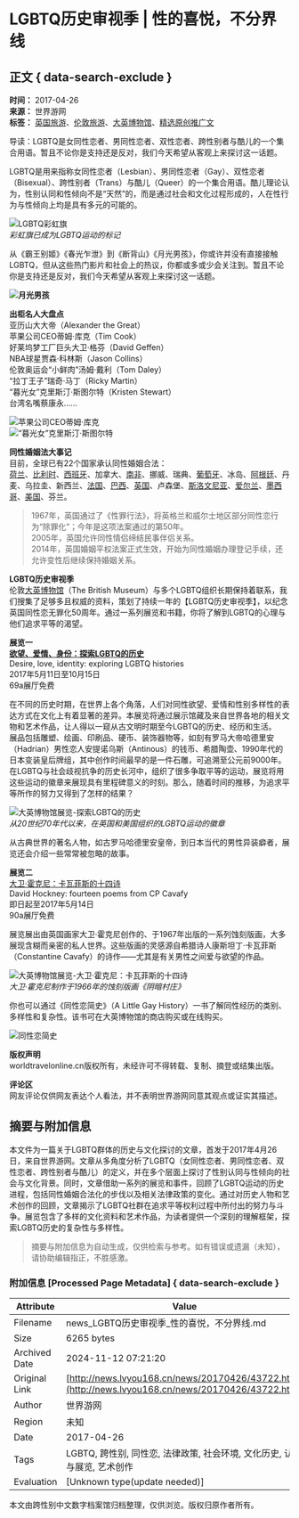 # LGBTQ历史审视季 | 性的喜悦，不分界线

## 正文 { data-search-exclude }


**时间：** 2017-04-26  
**来源：** 世界游网  
**标签：** [英国旅游](http://lvyou168.cn/search.aspx?tp=1&s=%u82F1%u56FD%u65C5%u6E38)、[伦敦旅游](http://lvyou168.cn/search.aspx?tp=1&s=%u4F26%u6566%u65C5%u6E38)、[大英博物馆](http://lvyou168.cn/search.aspx?tp=1&s=%u5927%u82F1%u535A%u7269%u9986)、[精选原创推广文](http://lvyou168.cn/search.aspx?tp=1&s=%u7CBE%u9009%u539F%u521B%u63A8%u5E7F%u6587)

导读：LGBTQ是女同性恋者、男同性恋者、双性恋者、跨性别者与酷儿的一个集合用语。暂且不论你是支持还是反对，我们今天希望从客观上来探讨这一话题。

LGBTQ是用来指称女同性恋者（Lesbian）、男同性恋者（Gay）、双性恋者（Bisexual）、跨性别者（Trans）与酷儿（Queer）的一个集合用语。酷儿理论认为，性别认同和性倾向不是“天然”的，而是通过社会和文化过程形成的，人在性行为与性倾向上均是具有多元的可能的。

![LGBTQ彩虹旗](http://lvyou168.cn/upload/20170426/181717120.jpg)   
*彩虹旗已成为LGBTQ运动的标记*

从《霸王别姬》《春光乍泄》到《断背山》《月光男孩》，你或许并没有直接接触LGBTQ，但从这些热门影片和社会上的热议，你都或多或少会关注到。暂且不论你是支持还是反对，我们今天希望从客观上来探讨这一话题。

**![月光男孩](http://lvyou168.cn/upload/20170426/182137667.jpg)**

**出柜名人大盘点**   
亚历山大大帝（Alexander the Great）  
苹果公司CEO蒂姆·库克（Tim Cook）  
好莱坞梦工厂巨头大卫·格芬（David Geffen）  
NBA球星贾森·科林斯（Jason Collins）  
伦敦奥运会“小鲜肉”汤姆·戴利（Tom Daley）  
“拉丁王子”瑞奇·马丁（Ricky Martin）  
“暮光女”克里斯汀·斯图尔特（Kristen Stewart）  
台湾名嘴蔡康永……

![苹果公司CEO蒂姆·库克](http://lvyou168.cn/upload/20170426/181825058.jpg)  
![“暮光女”克里斯汀·斯图尔特](http://lvyou168.cn/upload/20170426/181855152.jpg)

**同性婚姻法大事记**  
目前，全球已有22个国家承认同性婚姻合法：  
[荷兰](http://lvyou168.cn/gg-tours)、[比利时](http://lvyou168.cn/gg-tours)、[西班牙](http://lvyou168.cn/valladolid/)、加拿大、[南非](http://lvyou168.cn/hmecraftedholidays/)、挪威、瑞典、[葡萄牙](http://lvyou168.cn/gg-tours)、冰岛、[阿根廷](http://latamsas.com.cn/)、丹麦、乌拉圭、新西兰、[法国](https://www.parispass.com.cn/)、[巴西](http://latamsas.com.cn/)、[英国](http://britishmuseum.org.cn/)、卢森堡、[斯洛文尼亚](http://www.go2slovenia.cn/)、[爱尔兰](http://www.cbntravel.com/)、[墨西哥](http://experienciasxcaret.cn/)、[美国](http://bloomingtonmn.cn/)、芬兰。  
>1967年，英国通过了《性罪行法》，将英格兰和威尔士地区部分同性恋行为“除罪化”；今年是这项法案通过的第50年。  
>2005年，英国允许同性情侣缔结民事伴侣关系。  
>2014年，英国婚姻平权法案正式生效，开始为同性婚姻办理登记手续，还允许变性后继续保持婚姻关系。

**LGBTQ历史审视季**  
伦敦[大英博物馆](http://britishmuseum.org.cn/)（The British Museum）与多个LGBTQ组织长期保持着联系，我们搜集了足够多且权威的资料，策划了持续一年的【LGBTQ历史审视季】，以纪念英国同性恋无罪化50周年。通过一系列展览和书籍，你将了解到LGBTQ的心理与他们追求平等的渴望。

**展览一**  
[**欲望、爱情、身份：探索LGBTQ的历史**](http://britishmuseum.org.cn/exhibition.aspx?id=76)  
Desire, love, identity: exploring LGBTQ histories  
2017年5月11日至10月15日  
69a展厅免费

在不同的历史时期，在世界上各个角落，人们对同性欲望、爱情和性别多样性的表达方式在文化上有着显著的差异。本展览将通过展示馆藏及来自世界各地的相关文物和艺术作品，让人得以一窥从古文明时期至今LGBTQ的历史、经历和生活。  
展品包括雕塑、绘画、印刷品、硬币、装饰器物等，如刻有罗马大帝哈德里安（Hadrian）男性恋人安提诺乌斯（Antinous）的钱币、希腊陶壶、1990年代的日本变装皇后牌组，其中创作时间最早的是一件石雕，可追溯至公元前9000年。  
在LGBTQ与社会歧视抗争的历史长河中，组织了很多争取平等的运动，展览将用这些运动的徽章来展现具有里程碑意义的时刻。那么，随着时间的推移，为追求平等所作的努力又得到了怎样的结果？

![大英博物馆展览-探索LGBTQ的历史](http://lvyou168.cn/upload/20170426/181926886.jpg)  
*从20世纪70年代以来，在英国和美国组织的LGBTQ运动的徽章*

从古典世界的著名人物，如古罗马哈德里安皇帝，到日本当代的男性异装癖者，展览还会介绍一些常常被忽略的故事。

**展览二**  
[大卫·霍克尼：卡瓦菲斯的十四诗](http://britishmuseum.org.cn/exhibition.aspx?id=82)  
David Hockney: fourteen poems from CP Cavafy  
即日起至2017年5月14日  
90a展厅免费

展览展出由英国画家大卫·霍克尼创作的、于1967年出版的一系列蚀刻版画，大多展现含糊而亲密的私人世界。这些版画的灵感源自希腊诗人康斯坦丁·卡瓦菲斯（Constantine Cavafy）的诗作——尤其是有关男性之间爱与欲望的作品。

![大英博物馆展览-大卫·霍克尼：卡瓦菲斯的十四诗](http://lvyou168.cn/upload/20170426/182020355.jpg)  
*大卫·霍克尼制作于1966年的蚀刻版画《阴暗村庄》*

你也可以通过《同性恋简史》（A Little Gay History）一书了解同性经历的类别、多样性和复杂性。该书可在大英博物馆的商店购买或在线购买。

![同性恋简史](http://lvyou168.cn/upload/20170426/182057824.jpg)

**版权声明**  
worldtravelonline.cn版权所有，未经许可不得转载、复制、摘登或结集出版。

**评论区**  
网友评论仅供网友表达个人看法，并不表明世界游网同意其观点或证实其描述。
<!-- tcd_original_link http://news.lvyou168.cn/news/20170426/43722.html -->
## 摘要与附加信息

<!-- tcd_abstract -->
本文件为一篇关于LGBTQ群体的历史与文化探讨的文章，首发于2017年4月26日，来自世界游网。文章从多角度分析了LGBTQ（女同性恋者、男同性恋者、双性恋者、跨性别者与酷儿）的定义，并在多个层面上探讨了性别认同与性倾向的社会与文化背景。同时，文章借助一系列的展览和事件，回顾了LGBTQ运动的历史进程，包括同性婚姻合法化的步伐以及相关法律政策的变化。通过对历史人物和艺术创作的回顾，文章揭示了LGBTQ社群在追求平等权利过程中所付出的努力与斗争。展览包含了多样的文化资料和艺术作品，为读者提供一个深刻的理解框架，探索LGBTQ历史的复杂性与多样性。
<!-- tcd_abstract_end -->

> 摘要与附加信息为自动生成，仅供检索与参考。如有错误或遗漏（未知），请协助编辑指正，不胜感激。

### 附加信息 [Processed Page Metadata] { data-search-exclude }

| Attribute       | Value                                  |
|-----------------|----------------------------------------|
| Filename        | news_LGBTQ历史审视季_性的喜悦，不分界线.md                             |
| Size            | 6265 bytes                           |
| Archived Date   | 2024-11-12 07:21:20                             |
| Original Link   | [http://news.lvyou168.cn/news/20170426/43722.html](http://news.lvyou168.cn/news/20170426/43722.html)                       |
| Author          | 世界游网                               |
| Region          | 未知                               |
| Date            | 2017-04-26                                 |
| Tags            | LGBTQ, 跨性别, 同性恋, 法律政策, 社会环境, 文化历史, 认证与展览, 艺术创作                                 |
| Evaluation            | [Unknown type(update needed)]                                 |
<!-- tcd_table_end -->

本文由跨性别中文数字档案馆归档整理，仅供浏览。版权归原作者所有。
